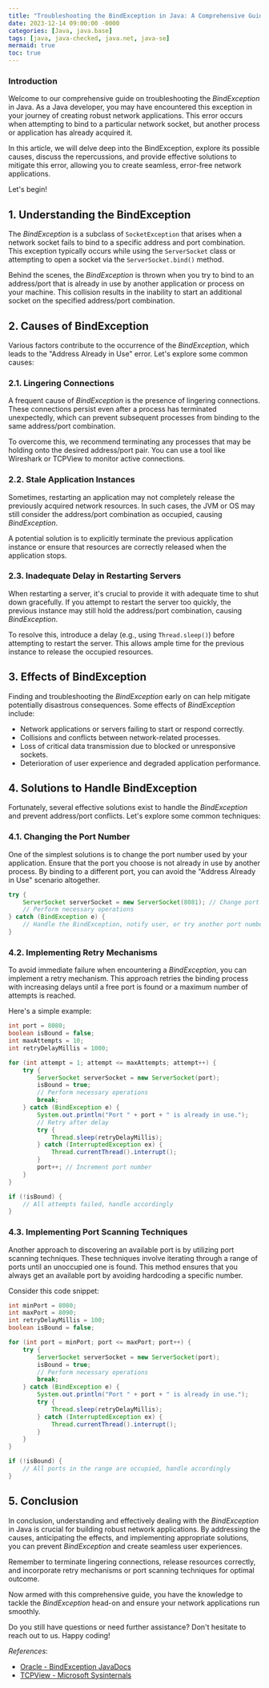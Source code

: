 ```yaml
---
title: "Troubleshooting the BindException in Java: A Comprehensive Guide"
date: 2023-12-14 09:00:00 -0000
categories: [Java, java.base]
tags: [java, java-checked, java.net, java-se]
mermaid: true
toc: true
---
```


### Introduction
Welcome to our comprehensive guide on troubleshooting the *BindException* in Java. As a Java developer, you may have encountered this exception in your journey of creating robust network applications. This error occurs when attempting to bind to a particular network socket, but another process or application has already acquired it.

In this article, we will delve deep into the BindException, explore its possible causes, discuss the repercussions, and provide effective solutions to mitigate this error, allowing you to create seamless, error-free network applications.

Let's begin! 

## 1. Understanding the BindException

The *BindException* is a subclass of `SocketException` that arises when a network socket fails to bind to a specific address and port combination. This exception typically occurs while using the `ServerSocket` class or attempting to open a socket via the `ServerSocket.bind()` method.

Behind the scenes, the *BindException* is thrown when you try to bind to an address/port that is already in use by another application or process on your machine. This collision results in the inability to start an additional socket on the specified address/port combination.

## 2. Causes of BindException

Various factors contribute to the occurrence of the *BindException*, which leads to the "Address Already in Use" error. Let's explore some common causes:

### 2.1. Lingering Connections
A frequent cause of *BindException* is the presence of lingering connections. These connections persist even after a process has terminated unexpectedly, which can prevent subsequent processes from binding to the same address/port combination.

To overcome this, we recommend terminating any processes that may be holding onto the desired address/port pair. You can use a tool like Wireshark or TCPView to monitor active connections.

### 2.2. Stale Application Instances
Sometimes, restarting an application may not completely release the previously acquired network resources. In such cases, the JVM or OS may still consider the address/port combination as occupied, causing *BindException*.

A potential solution is to explicitly terminate the previous application instance or ensure that resources are correctly released when the application stops.

### 2.3. Inadequate Delay in Restarting Servers
When restarting a server, it's crucial to provide it with adequate time to shut down gracefully. If you attempt to restart the server too quickly, the previous instance may still hold the address/port combination, causing *BindException*.

To resolve this, introduce a delay (e.g., using `Thread.sleep()`) before attempting to restart the server. This allows ample time for the previous instance to release the occupied resources.

## 3. Effects of BindException

Finding and troubleshooting the *BindException* early on can help mitigate potentially disastrous consequences. Some effects of *BindException* include:

- Network applications or servers failing to start or respond correctly.
- Collisions and conflicts between network-related processes.
- Loss of critical data transmission due to blocked or unresponsive sockets.
- Deterioration of user experience and degraded application performance.

## 4. Solutions to Handle BindException

Fortunately, several effective solutions exist to handle the *BindException* and prevent address/port conflicts. Let's explore some common techniques:

### 4.1. Changing the Port Number
One of the simplest solutions is to change the port number used by your application. Ensure that the port you choose is not already in use by another process. By binding to a different port, you can avoid the "Address Already in Use" scenario altogether.

```java
try {
    ServerSocket serverSocket = new ServerSocket(8081); // Change port number
    // Perform necessary operations
} catch (BindException e) {
    // Handle the BindException, notify user, or try another port number
}
```

### 4.2. Implementing Retry Mechanisms
To avoid immediate failure when encountering a *BindException*, you can implement a retry mechanism. This approach retries the binding process with increasing delays until a free port is found or a maximum number of attempts is reached.

Here's a simple example:

```java
int port = 8080;
boolean isBound = false;
int maxAttempts = 10;
int retryDelayMillis = 1000;

for (int attempt = 1; attempt <= maxAttempts; attempt++) {
    try {
        ServerSocket serverSocket = new ServerSocket(port);
        isBound = true;
        // Perform necessary operations
        break;
    } catch (BindException e) {
        System.out.println("Port " + port + " is already in use.");
        // Retry after delay
        try {
            Thread.sleep(retryDelayMillis);
        } catch (InterruptedException ex) {
            Thread.currentThread().interrupt();
        }
        port++; // Increment port number
    }
}

if (!isBound) {
    // All attempts failed, handle accordingly
}
```

### 4.3. Implementing Port Scanning Techniques
Another approach to discovering an available port is by utilizing port scanning techniques. These techniques involve iterating through a range of ports until an unoccupied one is found. This method ensures that you always get an available port by avoiding hardcoding a specific number.

Consider this code snippet:

```java
int minPort = 8080;
int maxPort = 8090;
int retryDelayMillis = 100;
boolean isBound = false;

for (int port = minPort; port <= maxPort; port++) {
    try {
        ServerSocket serverSocket = new ServerSocket(port);
        isBound = true;
        // Perform necessary operations
        break;
    } catch (BindException e) {
        System.out.println("Port " + port + " is already in use.");
        try {
            Thread.sleep(retryDelayMillis);
        } catch (InterruptedException ex) {
            Thread.currentThread().interrupt();
        }
    }
}

if (!isBound) {
    // All ports in the range are occupied, handle accordingly
}
```

## 5. Conclusion

In conclusion, understanding and effectively dealing with the *BindException* in Java is crucial for building robust network applications. By addressing the causes, anticipating the effects, and implementing appropriate solutions, you can prevent *BindException* and create seamless user experiences.

Remember to terminate lingering connections, release resources correctly, and incorporate retry mechanisms or port scanning techniques for optimal outcome.

Now armed with this comprehensive guide, you have the knowledge to tackle the *BindException* head-on and ensure your network applications run smoothly.

Do you still have questions or need further assistance? Don't hesitate to reach out to us. Happy coding!


*References*:
- [Oracle - BindException JavaDocs](https://docs.oracle.com/en/java/javase/15/docs/api/java.base/java/net/BindException.html)
- [TCPView - Microsoft Sysinternals](https://docs.microsoft.com/en-us/sysinternals/downloads/tcpview)
